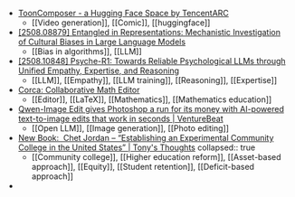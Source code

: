 - [ToonComposer - a Hugging Face Space by TencentARC](https://huggingface.co/spaces/TencentARC/ToonComposer)
	- [[Video generation]], [[Comic]], [[huggingface]]
- [[2508.08879] Entangled in Representations: Mechanistic Investigation of Cultural Biases in Large Language Models](https://arxiv.org/abs/2508.08879)
	- [[Bias in algorithms]], [[LLM]]
- [[2508.10848] Psyche-R1: Towards Reliable Psychological LLMs through Unified Empathy, Expertise, and Reasoning](https://arxiv.org/abs/2508.10848)
	- [[LLM]], [[Empathy]], [[LLM training]], [[Reasoning]], [[Expertise]]
- [Corca: Collaborative Math Editor](https://corca.app/)
	- [[Editor]], [[LaTeX]], [[Mathematics]], [[Mathematics education]]
- [Qwen-Image Edit gives Photoshop a run for its money with AI-powered text-to-image edits that work in seconds | VentureBeat](https://venturebeat.com/ai/qwen-image-edit-gives-photoshop-a-run-for-its-money-with-ai-powered-text-to-image-edits-that-work-in-seconds/)
	- [[Open LLM]], [[Image generation]], [[Photo editing]]
- [New Book:  Chet Jordan – “Establishing an Experimental Community College in the United States” | Tony's Thoughts](https://apicciano.commons.gc.cuny.edu/2021/09/08/new-book-chet-jordan-establishing-an-experimental-community-college-in-the-united-states/)
  collapsed:: true
	- [[Community college]], [[Higher education reform]], [[Asset-based approach]], [[Equity]], [[Student retention]], [[Deficit-based approach]]
-